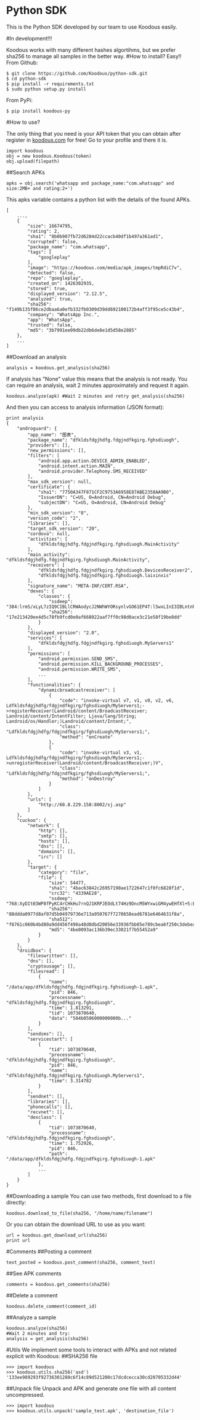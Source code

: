 # Python SDK
This is the Python SDK developed by our team to use Koodous easily.

#In development!!!

Koodous works with many different hashes algortihms, but we prefer sha256 to manage all samples in the better way.
#How to install?
Easy!!
From Github:
```
$ git clone https://github.com/Koodous/python-sdk.git
$ cd python-sdk
$ pip install -r requirements.txt
$ sudo python setup.py install
```

From PyPi:
```
$ pip install koodous-py
```

#How to use?

The only thing that you need is your API token that you can obtain after register in [koodous.com](https://koodous.com) for free!
Go to your profile and there it is.
```
import koodous
obj = new koodous.Koodous(token)
obj.upload(filepath)
```
##Search APKs
```
apks = obj.search('whatsapp and package_name:"com.whatsapp" and size:2MB+ and rating:2+')
```
This apks variable contains a python list with the details of the found APKs.
```
[   
    ...,
    {
        "size": 16674795,
        "rating": 2,
        "sha1": "8b0b907fb72d6284d22ccacb40df1b497a361ad1",
        "corrupted": false,
        "package_name": "com.whatsapp",
        "tags": [
            "googleplay"
        ],
        "image": "https://koodous.com/media/apk_images/tmpRdiC7v",
        "detected": false,
        "repo": "googleplay",
        "created_on": 1426302935,
        "stored": true,
        "displayed_version": "2.12.5",
        "analyzed": true,
        "sha256": "f149b135f86ce2dbaa6a0efb332fb0309d39dd692100172b4aff3f95ce5c43b4",
        "company": "WhatsApp Inc.",
        "app": "WhatsApp",
        "trusted": false,
        "md5": "3b7991ee09db22db6de8e1d5d58e2885"
    },
    ...
]
```
##Download an analysis
```
analysis = koodous.get_analysis(sha256)
```
If analysis has "None" value this means that the analysis is not ready. You can require an analysis, wait 2 minutes approximately and request it again.
```
koodous.analyze(apk) #Wait 2 minutes and retry get_analysis(sha256)
```
And then you can access to analysis information (JSON format):
```
print analysis
{
    "androguard": {
        "app_name": "图表",
        "package_name": "dfkldsfdgjhdfg.fdgjndfkgirg.fghsdiuogh",
        "providers": [],
        "new_permissions": [],
        "filters": [
            "android.app.action.DEVICE_ADMIN_ENABLED",
            "android.intent.action.MAIN",
            "android.provider.Telephony.SMS_RECEIVED"
        ],
        "max_sdk_version": null,
        "certificate": {
            "sha1": "7750A347F871CF2C9753A6958E87ABE2358AA9B0",
            "IssuerDN": "C=US, O=Android, CN=Android Debug",
            "subjectDN": "C=US, O=Android, CN=Android Debug"
        },
        "min_sdk_version": "8",
        "version_code": "2",
        "libraries": [],
        "target_sdk_version": "20",
        "cordova": null,
        "activities": [
            "dfkldsfdgjhdfg.fdgjndfkgirg.fghsdiuogh.MainActivity"
        ],
        "main_activity": "dfkldsfdgjhdfg.fdgjndfkgirg.fghsdiuogh.MainActivity",
        "receivers": [
            "dfkldsfdgjhdfg.fdgjndfkgirg.fghsdiuogh.DevicesReceiver2",
            "dfkldsfdgjhdfg.fdgjndfkgirg.fghsdiuogh.laixinxis"
        ],
        "signature_name": "META-INF/CERT.RSA",
        "dexes": {
            "classes": {
                "ssdeep": "384:lrmS/xLyL7zIQ9CIBLlCRWAodycJ2NWhWYORsynlvGO61EP4T:lSwxLInI3IBLntnhPOR2O6Y4T",
                "sha256": "17e213420ee4d5c78fb9fcd0e0af668922aaf7ff0c98d0ace3c21e58f19be8dd"
            }
        },
        "displayed_version": "2.0",
        "services": [
            "dfkldsfdgjhdfg.fdgjndfkgirg.fghsdiuogh.MyServers1"
        ],
        "permissions": [
            "android.permission.SEND_SMS",
            "android.permission.KILL_BACKGROUND_PROCESSES",
            "android.permission.WRITE_SMS",
            ...
        ],
        "functionalities": {
            "dynamicbroadcastreceiver": [
                {
                    "code": "invoke-virtual v7, v1, v0, v2, v6, Ldfkldsfdgjhdfg/fdgjndfkgirg/fghsdiuogh/MyServers1;->registerReceiver(Landroid/content/BroadcastReceiver; Landroid/content/IntentFilter; Ljava/lang/String; Landroid/os/Handler;)Landroid/content/Intent;",
                    "class": "Ldfkldsfdgjhdfg/fdgjndfkgirg/fghsdiuogh/MyServers1;",
                    "method": "onCreate"
                },
                {
                    "code": "invoke-virtual v3, v1, Ldfkldsfdgjhdfg/fdgjndfkgirg/fghsdiuogh/MyServers1;->unregisterReceiver(Landroid/content/BroadcastReceiver;)V",
                    "class": "Ldfkldsfdgjhdfg/fdgjndfkgirg/fghsdiuogh/MyServers1;",
                    "method": "onDestroy"
                }
            ]
        },
        "urls": [
            "http://60.8.229.158:8002/sj.asp"
        ]
    },
    "cuckoo": {
        "network": {
            "http": [],
            "smtp": [],
            "hosts": [],
            "dns": [],
            "domains": [],
            "irc": []
        },
        "target": {
            "category": "file",
            "file": {
                "size": 54477,
                "sha1": "4bac63842c26957190ae1722647c1f0fc6828f1d",
                "crc32": "4339AE28",
                "ssdeep": "768:XyDIt03WP8fPyKC4rCHkHu7rnQJ1KRPJEOdLt74Hz9DncM5WYxwiGM4ywEHfXl+5:ENzPKkO7rIKRPJFdxcBp5X8rEvMjy0r",
                "sha256": "88ddda0977d8af07d5b04979736e713a950767f7270658ead6781e6464631f8a",
                "sha512": "f6761c060b4bd80a9dd456f498a48d0dbd20056e33936fbb05e789cbea6f250c3debeafe2e1923df884b90aa793a5842814c7c30ea79f48666c4618f536a7db5",
                "md5": "4be0093ac136b39ec33021f7b55452a9"
            }
        }
    },
    "droidbox": {
        "fileswritten": [],
        "dns": [],
        "cryptousage": [],
        "filesread": [
            {
                "name": "/data/app/dfkldsfdgjhdfg.fdgjndfkgirg.fghsdiuogh-1.apk",
                "pid": 846,
                "processname": "dfkldsfdgjhdfg.fdgjndfkgirg.fghsdiuogh",
                "time": 1.813291,
                "tid": 1073870640,
                "data": "504b0506000000000b..."
            }
        ],
        "sendsms": [],
        "servicestart": [
            {
                "tid": 1073870640,
                "processname": "dfkldsfdgjhdfg.fdgjndfkgirg.fghsdiuogh",
                "pid": 846,
                "name": "dfkldsfdgjhdfg.fdgjndfkgirg.fghsdiuogh.MyServers1",
                "time": 3.314782
            }
        ],
        "sendnet": [],
        "libraries": [],
        "phonecalls": [],
        "recvnet": [],
        "dexclass": [
            {
                "tid": 1073870640,
                "processname": "dfkldsfdgjhdfg.fdgjndfkgirg.fghsdiuogh",
                "time": 1.752926,
                "pid": 846,
                "path": "/data/app/dfkldsfdgjhdfg.fdgjndfkgirg.fghsdiuogh-1.apk"
            },
            ...
        ]
    }
}
```

##Downloading a sample
You can use two methods, first download to a file directly:
```
koodous.download_to_file(sha256, "/home/name/filename")
```
Or you can obtain the download URL to use as you want:
```
url = koodous.get_download_url(sha256)
print url
```
#Comments
##Posting a comment
```
text_posted = koodous.post_comment(sha256, comment_text)
```
##See APK comments
```
comments = koodous.get_comments(sha256)
```
##Delete a comment
```
koodous.delete_comment(comment_id)
```

##Analyze a sample
```
koodous.analyze(sha256) 
#Wait 2 minutes and try:
analysis = get_analysis(sha256)
```

#Utils
We implement some tools to interact with APKs and not related explicit with Koodous:
##SHA256 file
```
>>> import koodous
>>> koodous.utils.sha256('asd')
'133ee989293f92736301280c6f14c89d521200c17dcdcecca30cd20705332d44'
```

##Unpack file
Unpack and APK and generate one file with all content uncompressed.
```
>>> import koodous
>>> koodous.utils.unpack('sample_test.apk', 'destination_file')
```
